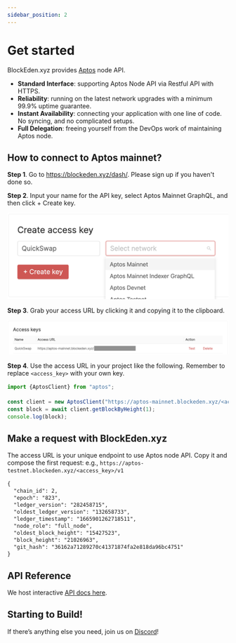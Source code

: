 ```yaml
---
sidebar_position: 2
---
```


# Get started

BlockEden.xyz provides [Aptos](https://aptoslabs.com/) node API.

* **Standard Interface**: supporting Aptos Node API via Restful API with HTTPS.
* **Reliability**: running on the latest network upgrades with a minimum 99.9%
  uptime guarantee.
* **Instant Availability**: connecting your application with one line of code. No
  syncing, and no complicated setups.
* **Full Delegation**: freeing yourself from the DevOps work of maintaining Aptos node.



## How to connect to Aptos mainnet?

**Step 1**. Go to https://blockeden.xyz/dash/. Please sign up if you haven't done so.

**Step 2**. Input your name for the API key, select Aptos Mainnet GraphQL, and then click + Create key.

![create Aptos mainnet api key](./img/create-apotos-mainnet-api-key.png)

**Step 3**. Grab your access URL by clicking it and copying it to the clipboard.

![Aptos mainnet api key](./img/aptos-mainnet-access-key.png)

**Step 4**. Use the access URL in your project like the following. Remember to replace `<access_key>` with your own key.

```typescript
import {AptosClient} from "aptos";

const client = new AptosClient("https://aptos-mainnet.blockeden.xyz/<access_key>");
const block = await client.getBlockByHeight(1);
console.log(block);
```


## Make a request with BlockEden.xyz

The access URL is your unique endpoint to use Aptos node API. Copy it and
compose the first request: e.g., `https://aptos-testnet.blockeden.xyz/<access_key>/v1`

```
{
  "chain_id": 2,
  "epoch": "823",
  "ledger_version": "282458715",
  "oldest_ledger_version": "132658733",
  "ledger_timestamp": "1665901262718511",
  "node_role": "full_node",
  "oldest_block_height": "15427523",
  "block_height": "21026963",
  "git_hash": "36162a71289270c41371874fa2e818da96bc4751"
}
```

## API Reference

We host interactive [API docs here](/aptos-api-reference/get-ledger-info).

## Starting to Build!

If there’s anything else you need, join us on
[Discord](https://discord.gg/GqzTYQ4YNa)!
